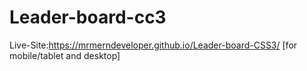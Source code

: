 ﻿# Leader-board-cc3
 Live-Site:https://mrmerndeveloper.github.io/Leader-board-CSS3/ [for mobile/tablet and desktop]
